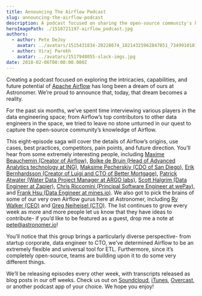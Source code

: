 ```yaml
---
title: Announcing The Airflow Podcast
slug: announcing-the-airflow-podcast
description: A podcast focused on sharing the open-source community's knowledge about Apache Airflow
heroImagePath: ./1518721197-airflow_podcast.jpg
authors:
  - author: Pete DeJoy
    avatar: ../avatars/1515431834-20228674_10214325962847851_7349910181572716984_n.jpg
  - author: Viraj Parekh
    avatar: ../avatars/1517948055-slack-imgs.jpg
date: 2018-02-06T00:00:00.000Z
---
```


Creating a podcast focused on exploring the intricacies, capabilities, and future potential of [Apache Airflow](https://airflow.apache.org/) has long been a dream of ours at Astronomer. We’re proud to announce that, today, that dream becomes a reality.

For the past six months, we’ve spent time interviewing various players in the data engineering space; from Airflow’s top contributors to other data engineers in the space, we tried to leave no stone unturned in our quest to capture the open-source community’s knowledge of Airflow. 

This eight-episode saga will cover the details of Airflow’s origins, use cases, best practices, competitors, pain points, and future direction. You’ll hear from some extremely interesting people, including [Maxime Beauchemin (Creator of Airflow)](https://twitter.com/mistercrunch), [Bolke de Bruin (Head of Advanced Analytics technology at ING)](https://twitter.com/bolke2028), [Maksime Pecherskiy (CDO of San Diego)](https://twitter.com/MrMaksimize), [Erik Bernhardsson (Creator of Luigi and CTO of Better Mortgage)](https://twitter.com/fulhack), [Patrick Atwater (Water Data Project Manager at ARGO labs)](https://twitter.com/patwater), [Scott Halgrim (Data Engineer at Zapier)](https://twitter.com/shalgrim), [Chris Riccomini (Principal Software Engineer at wePay)](https://twitter.com/criccomini), and [Frank Hsu (Data Engineer at mines.io)](https://www.linkedin.com/in/ffrankhsu). We also got to pick the brains of some of our very own Airflow gurus here at Astronomer, including [Ry Walker (CEO)](https://twitter.com/rywalker) and [Greg Neiheisel (CTO)](https://twitter.com/schniebot). The list continues to grow every week as more and more people let us know that they have ideas to contribute- if you’d like to be featured as a guest, drop me a note at pete@astronomer.io!

You’ll notice that this group brings a particularly diverse perspective- from startup corporate, data engineer to CTO, we’ve determined Airflow to be an extremely flexible and universal tool for ETL. Furthermore, since it’s completely open-source, teams are building upon it to do some very different things.

We’ll be releasing episodes every other week, with transcripts released as blog posts in our off weeks. Check us out on [Soundcloud](https://www.soundcloud.com/the-airflow-podcast), [iTunes](https://itunes.apple.com/us/podcast/the-airflow-podcast/id1337349579?mt=2), [Overcast](https://overcast.fm/itunes1337349579/the-airflow-podcast), or another podcast app of your choice. We hope you enjoy!

